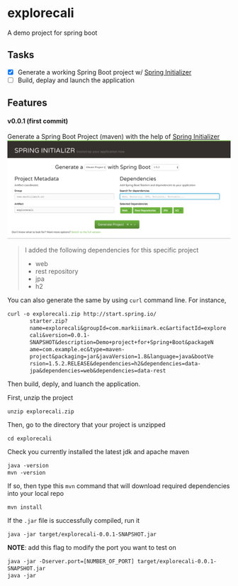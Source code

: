 # explorecali
A demo project for spring boot

## Tasks
- [x] Generate a working Spring Boot project w/ [Spring Initializer][1]
- [ ] Build, deplay and launch the application

## Features
#### v0.0.1 (first commit)
Generate a Spring Boot Project (maven) with the help of [Spring Initializer][1]
![img01][img01] 
> I added the following dependencies for this specific project
>  - web
>  - rest repository
>  - jpa
>  - h2

You can also generate the same by using `curl` command line. For instance,
```shell
curl -o explorecali.zip http://start.spring.io/
       starter.zip?
       name=explorecali&groupId=com.markiiimark.ec&artifactId=explore
       cali&version=0.0.1-
       SNAPSHOT&description=Demo+project+for+Spring+Boot&packageN
       ame=com.example.ec&type=maven-
       project&packaging=jar&javaVersion=1.8&language=java&bootVe
       rsion=1.5.2.RELEASE&dependencies=h2&dependencies=data-
       jpa&dependencies=web&dependencies=data-rest 
```	 

Then build, deply, and luanch the application. 

First, unzip the project
```shell
unzip explorecali.zip
```
Then, go to the directory that your project is unzipped
```shell
cd explorecali
```
Check you currently installed the latest jdk and apache maven
```shell
java -version
mvn -version
```
If so, then type this `mvn` command that will download required dependencies into your local repo
```shell
mvn install
```
If the `.jar` file is successfully compiled, run it 
```shell
java -jar target/explorecali-0.0.1-SNAPSHOT.jar
```
__NOTE__: add this flag to modify the port you want to test on
```shell
java -jar -Dserver.port=[NUMBER_OF_PORT] target/explorecali-0.0.1-SNAPSHOT.jar
java -jar 
```


[1]: https://start.spring.io 
[img01]: /screenshots/[screenshot]01.png 
